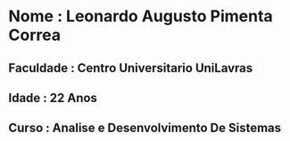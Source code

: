 #  Nome : Leonardo Augusto Pimenta Correa
## Faculdade : Centro Universitario UniLavras 
## Idade : 22 Anos
## Curso : Analise e Desenvolvimento De Sistemas

